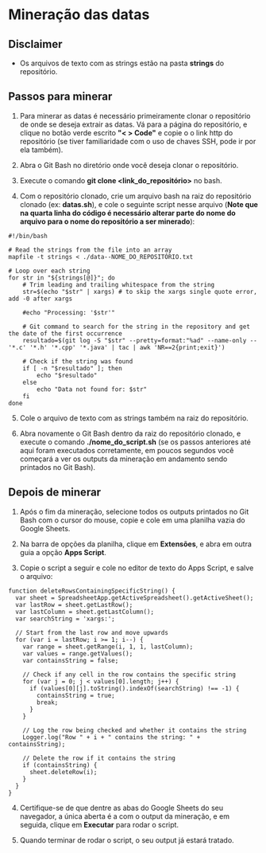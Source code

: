 
# Mineração das datas

## Disclaimer

- Os arquivos de texto com as strings estão na pasta **strings** do repositório.

## Passos para minerar

1. Para minerar as datas é necessário primeiramente clonar o repositório de onde se deseja extrair as datas. Vá para a página do repositório, e clique no botão verde escrito **"< > Code"** e copie o o link http do repositório (se tiver familiaridade com o uso de chaves SSH, pode ir por ela também).

2. Abra o Git Bash no diretório onde você deseja clonar o repositório.

3. Execute o comando **git clone <link_do_repositório>** no bash.

4. Com o repositório clonado, crie um arquivo bash na raiz do repositório clonado (ex: **datas.sh**), e cole o seguinte script nesse arquivo (**Note que na quarta linha do código é necessário alterar parte do nome do arquivo para o nome do repositório a ser minerado**):

```
#!/bin/bash

# Read the strings from the file into an array
mapfile -t strings < ./data--NOME_DO_REPOSITÓRIO.txt

# Loop over each string
for str in "${strings[@]}"; do
    # Trim leading and trailing whitespace from the string
    str=$(echo "$str" | xargs) # to skip the xargs single quote error, add -0 after xargs
    
    #echo "Processing: '$str'"

    # Git command to search for the string in the repository and get the date of the first occurrence
    resultado=$(git log -S "$str" --pretty=format:"%ad" --name-only -- '*.c' '*.h' '*.cpp' '*.java' | tac | awk 'NR==2{print;exit}')
    
    # Check if the string was found
    if [ -n "$resultado" ]; then
        echo "$resultado"
    else
        echo "Data not found for: $str"
    fi
done
```

5. Cole o arquivo de texto com as strings também na raiz do repositório.

6. Abra novamente o Git Bash dentro da raiz do repositório clonado, e execute o comando **./nome_do_script.sh** (se os passos anteriores até aqui foram executados corretamente, em poucos segundos você começará a ver os outputs da mineração em andamento sendo printados no Git Bash).

## Depois de minerar

1. Após o fim da mineração, selecione todos os outputs printados no Git Bash com o cursor do mouse, copie e cole em uma planilha vazia do Google Sheets.

2. Na barra de opções da planilha, clique em **Extensões**, e abra em outra guia a opção **Apps Script**.

3. Copie o script a seguir e cole no editor de texto do Apps Script, e salve o arquivo:

```
function deleteRowsContainingSpecificString() {
  var sheet = SpreadsheetApp.getActiveSpreadsheet().getActiveSheet();
  var lastRow = sheet.getLastRow();
  var lastColumn = sheet.getLastColumn();
  var searchString = 'xargs:';
  
  // Start from the last row and move upwards
  for (var i = lastRow; i >= 1; i--) {
    var range = sheet.getRange(i, 1, 1, lastColumn);
    var values = range.getValues();
    var containsString = false;
    
    // Check if any cell in the row contains the specific string
    for (var j = 0; j < values[0].length; j++) {
      if (values[0][j].toString().indexOf(searchString) !== -1) {
        containsString = true;
        break;
      }
    }
    
    // Log the row being checked and whether it contains the string
    Logger.log("Row " + i + " contains the string: " + containsString);
    
    // Delete the row if it contains the string
    if (containsString) {
      sheet.deleteRow(i);
    }
  }
}
```

4. Certifique-se de que dentre as abas do Google Sheets do seu navegador, a única aberta é a com o output da mineração, e em seguida, clique em **Executar** para rodar o script.

5. Quando terminar de rodar o script, o seu output já estará tratado.

